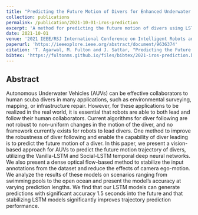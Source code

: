 ```yaml
---
title: "Predicting the Future Motion of Divers for Enhanced Underwater Human-Robot Collaboration"
collection: publications
permalink: /publication/2021-10-01-iros-prediction
excerpt: 'A method for predicting the future motion of divers using LSTMs.'
date: 2021-10-01
venue: '2021 IEEE/RSJ International Conference on Intelligent Robots and Systems (IROS)'
paperurl: 'https://ieeexplore.ieee.org/abstract/document/9636374'
citation: 'T. Agarwal, M. Fulton and J. Sattar, "Predicting the Future Motion of Divers for Enhanced Underwater Human-Robot Collaboration," 2021 IEEE/RSJ International Conference on Intelligent Robots and Systems (IROS), 2021, pp. 5379-5386, doi: 10.1109/IROS51168.2021.9636374.'
bibtex: 'https://fultonms.github.io/files/bibtex/2021-iros-prediction.bib'
---
```

## Abstract
Autonomous Underwater Vehicles (AUVs) can be effective collaborators to human scuba divers in many applications, such as environmental surveying, mapping, or infrastructure repair. However, for these applications to be realized in the real world, it is essential that robots are able to both lead and follow their human collaborators. Current algorithms for diver following are not robust to non-uniform changes in the motion of the diver, and no framework currently exists for robots to lead divers. One method to improve the robustness of diver following and enable the capability of diver leading is to predict the future motion of a diver. In this paper, we present a vision-based approach for AUVs to predict the future motion trajectory of divers, utilizing the Vanilla-LSTM and Social-LSTM temporal deep neural networks. We also present a dense optical flow-based method to stabilize the input annotations from the dataset and reduce the effects of camera ego-motion. We analyze the results of these models on scenarios ranging from swimming pools to the open ocean and present the model’s accuracy at varying prediction lengths. We find that our LSTM models can generate predictions with significant accuracy 1.5 seconds into the future and that stabilizing LSTM models significantly improves trajectory prediction performance.
